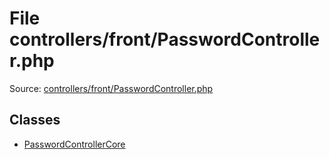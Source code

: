 File controllers/front/PasswordController.php
=========

Source: [controllers/front/PasswordController.php](https://github.com/PrestaShop/PrestaShop/blob/1.5.4.1/controllers/front/PasswordController.php)


Classes
-------

* [PasswordControllerCore](class.PasswordControllerCore.md)

